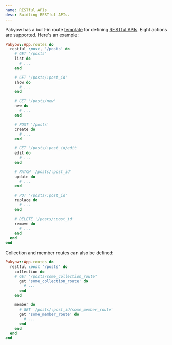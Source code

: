 ```yaml
---
name: RESTful APIs
desc: Buidling RESTful APIs.
---
```


Pakyow has a built-in route [template](/docs/routing#templates) for defining [RESTful APIs](http://en.wikipedia.org/wiki/Representational_state_transfer). Eight actions are supported. Here's an example:

```ruby
Pakyow::App.routes do
  restful :post, '/posts' do
    # GET '/posts'
    list do
      # ...
    end

    # GET '/posts/:post_id'
    show do
      # ...
    end

    # GET '/posts/new'
    new do
      # ...
    end

    # POST '/posts'
    create do
      # ...
    end

    # GET '/posts/:post_id/edit'
    edit do
      # ...
    end

    # PATCH '/posts/:post_id'
    update do
      # ...
    end

    # PUT '/posts/:post_id'
    replace do
      # ...
    end

    # DELETE '/posts/:post_id'
    remove do
      # ...
    end
  end
end
```

Collection and member routes can also be defined:

```ruby
Pakyow::App.routes do
  restful :post '/posts' do
    collection do
    # GET '/posts/some_collection_route'
      get 'some_collection_route' do
        # ...
      end
    end

    member do
      # GET '/posts/:post_id/some_member_route'
      get 'some_member_route' do
        # ...
      end
    end
  end
end
```
